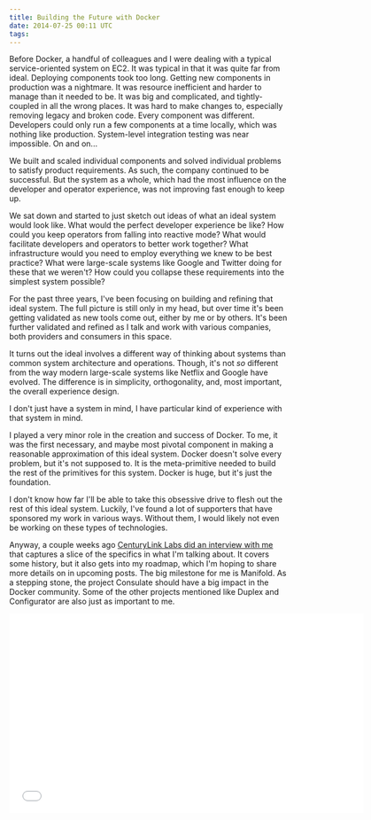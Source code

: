 ```yaml
---
title: Building the Future with Docker
date: 2014-07-25 00:11 UTC
tags:
---
```


Before Docker, a handful of colleagues and I were dealing with a typical service-oriented system on EC2. It was typical in that it was quite far from ideal. Deploying components took too long. Getting new components in production was a nightmare. It was resource inefficient and harder to manage than it needed to be. It was big and complicated, and tightly-coupled in all the wrong places. It was hard to make changes to, especially removing legacy and broken code. Every component was different. Developers could only run a few components at a time locally, which was nothing like production. System-level integration testing was near impossible. On and on...

We built and scaled individual components and solved individual problems to satisfy product requirements. As such, the company continued to be successful. But the system as a whole, which had the most influence on the developer and operator experience, was not improving fast enough to keep up.

We sat down and started to just sketch out ideas of what an ideal system would look like. What would the perfect developer experience be like? How could you keep operators from falling into reactive mode? What would facilitate developers and operators to better work together? What infrastructure would you need to employ everything we knew to be best practice? What were large-scale systems like Google and Twitter doing for these that we weren't? How could you collapse these requirements into the simplest system possible?

For the past three years, I've been focusing on building and refining that ideal system. The full picture is still only in my head, but over time it's been getting validated as new tools come out, either by me or by others. It's been further validated and refined as I talk and work with various companies, both providers and consumers in this space. 

It turns out the ideal involves a different way of thinking about systems than common system architecture and operations. Though, it's not *so* different from the way modern large-scale systems like Netflix and Google have evolved. The difference is in simplicity, orthogonality, and, most important, the overall experience design. 

I don't just have a system in mind, I have particular kind of experience with that system in mind. 

I played a very minor role in the creation and success of Docker. To me, it was the first necessary, and maybe most pivotal component in making a reasonable approximation of this ideal system. Docker doesn't solve every problem, but it's not supposed to. It is the meta-primitive needed to build the rest of the primitives for this system. Docker is huge, but it's just the foundation.

I don't know how far I'll be able to take this obsessive drive to flesh out the rest of this ideal system. Luckily, I've found a lot of supporters that have sponsored my work in various ways. Without them, I would likely not even be working on these types of technologies.

Anyway, a couple weeks ago [CenturyLink Labs did an interview with me](http://www.centurylinklabs.com/the-future-of-docker/) that captures a slice of the specifics in what I'm talking about. It covers some history, but it also gets into my roadmap, which I'm hoping to share more details on in upcoming posts. The big milestone for me is Manifold. As a stepping stone, the project Consulate should have a big impact in the Docker community. Some of the other projects mentioned like Duplex and Configurator are also just as important to me. 

<iframe width="640" height="360" src="//www.youtube.com/embed/aBgObyaNkdc" frameborder="0" allowfullscreen></iframe>